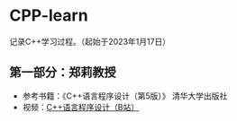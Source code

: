# CPP-learn
记录C++学习过程。（起始于2023年1月17日）
## 第一部分：郑莉教授
- 参考书籍：《C++语言程序设计（第5版）》  清华大学出版社
- 视频：[C++语言程序设计（B站）](https://www.bilibili.com/video/BV1UQ4y167Z7)

